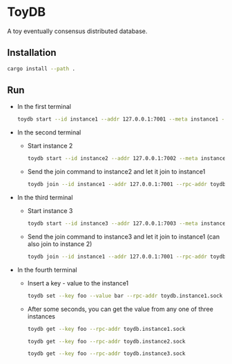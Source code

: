 # ToyDB

A toy eventually consensus distributed database.

## Installation

```bash
cargo install --path .
```

## Run

- In the first terminal

  ```bash
  toydb start --id instance1 --addr 127.0.0.1:7001 --meta instance1 --rpc-addr toydb.instance1.sock
  ```

- In the second terminal

  - Start instance 2

    ```bash
    toydb start --id instance2 --addr 127.0.0.1:7002 --meta instance2 --rpc-addr toydb.instance2.sock
    ```
  
  - Send the join command to instance2 and let it join to instance1
  
    ```bash
    toydb join --id instance1 --addr 127.0.0.1:7001 --rpc-addr toydb.instance2.sock
    ```

- In the third terminal

  - Start instance 3

    ```bash
    toydb start --id instance3 --addr 127.0.0.1:7003 --meta instance3 --rpc-addr toydb.instance3.sock
    ```
  
  - Send the join command to instance3 and let it join to instance1 (can also join to instance 2)
  
    ```bash
    toydb join --id instance1 --addr 127.0.0.1:7001 --rpc-addr toydb.instance3.sock
    ```

- In the fourth terminal

  - Insert a key - value to the instance1

    ```bash
    toydb set --key foo --value bar --rpc-addr toydb.instance1.sock
    ```
  
  - After some seconds, you can get the value from any one of three instances

    ```bash
    toydb get --key foo --rpc-addr toydb.instance1.sock
    ```

    ```bash
    toydb get --key foo --rpc-addr toydb.instance2.sock
    ```

    ```bash
    toydb get --key foo --rpc-addr toydb.instance3.sock
    ```
